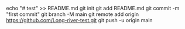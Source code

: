 echo "# test" >> README.md
git init
git add README.md
git commit -m "first commit"
git branch -M main
git remote add origin https://github.com/Long-river-test.git
git push -u origin main 
